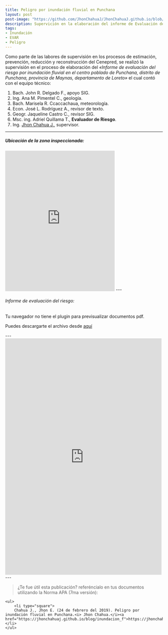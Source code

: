 ```yaml
---
title: Peligro por inundación fluvial en Punchana
layout: post
post-image: "https://github.com/JhonChahuaJ/JhonChahuaJ.github.io/blob/master/_data/03-1.jpg?raw=true"
description: Supervición en la elaboración del informe de Evaluación del Riesgo por inundación fluvial en Punchana.
tags:
- Inundación
- EVAR
- Peligro
---
```

Como parte de las labores de supervisión en los procesos de estimación, prevención, reducción y reconstrucción del Cenepred, se realizó la supervisión en el proceso de elaboración del <i>«Informe de evaluación del riesgo por inundación fluvial en el centro poblado de Punchana, distrito de Punchana, provincia de Maynas, departamento de Loreto»</i> el cual contó con el equipo técnico:
1. Bach. John R. Delgado F., apoyo SIG.
2. Ing. Ana M. Pimentel C., geología.
3. Bach. Marisela R. Ccaccachaua, meteorología.
4. Econ. José L. Rodríguez A., revisor de texto.
5. Geogr. Jaqueline Castro C., revisor SIG.
6. Msc. ing. Adriel Quillama T., <b>Evaluador de Riesgo</b>.
7. Ing. [Jhon Chahua J.](https://www.facebook.com/jhon.chahua.902), supervisor.

---
##### Ubicación de la zona inspeccionada:
<iframe src="https://www.google.com/maps/embed?pb=!1m18!1m12!1m3!1d27579.39127295144!2d-73.26224349247815!3d-3.7257703952768693!2m3!1f0!2f0!3f0!3m2!1i1024!2i768!4f13.1!3m3!1m2!1s0x91ea1a95b79906f3%3A0x4f7ebf4fab77e8bc!2sPunchana%2C%20Iquitos!5e1!3m2!1ses-419!2spe!4v1625525688472!5m2!1ses-419!2spe" width="350" height="450" style="border:0;" allowfullscreen="" loading="lazy"></iframe>
---



###### Informe de evaluación del riesgo:
<object data="http://sigrid.cenepred.gob.pe/sigridv3/storage/biblioteca//6460_informe-de-evaluacion-del-riesgo-por-lluvias-en-el-centro-poblado-de-punchana.pdf" type="application/pdf" width="400" height="600">

<p>Tu navegador no tiene el plugin para previsualizar documentos pdf.</p>
<p>Puedes descargarte el archivo desde <a href="http://sigrid.cenepred.gob.pe/sigridv3/storage/biblioteca//6460_informe-de-evaluacion-del-riesgo-por-lluvias-en-el-centro-poblado-de-punchana.pdf">aquí</a></p>

</object>
---

<iframe src="https://www.facebook.com/plugins/post.php?href=https%3A%2F%2Fwww.facebook.com%2Fjhon.chahua.902%2Fposts%2F349666645881130&show_text=true&width=500" width="500" height="757" style="border:none;overflow:hidden" scrolling="no" frameborder="0" allowfullscreen="true" allow="autoplay; clipboard-write; encrypted-media; picture-in-picture; web-share"></iframe>
---

> ¿Te fue útil esta publicación? referéncialo en tus documentos utilizando la Norma APA (7ma versión):
> <div style="text-align: left">
    <ul>
        <li type="square">
        Chahua J., Jhon E. (24 de febrero del 2019). Peligro por inundación fluvial en Punchana.<i> Jhon Chahua.</i><a href="https://jhonchahuaj.github.io/blog/inundacion_f">https://jhonchahuaj.github.io/blog/inundacion_f</a>.</li>
    </ul>